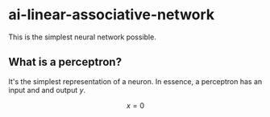 # ai-linear-associative-network

This is the simplest neural network possible. 

## What is a perceptron?
It's the simplest representation of a neuron. 
In essence, a perceptron has an input and and output $y$. 

$$ x = 0 $$